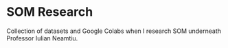 # SOM Research
Collection of datasets and Google Colabs when I research SOM underneath Professor Iulian Neamtiu.
